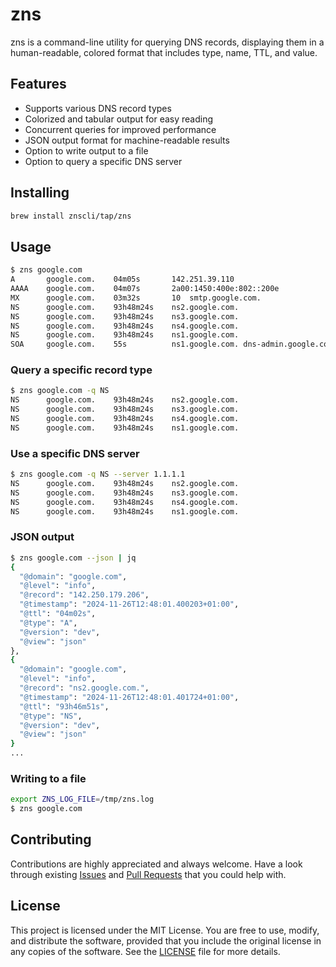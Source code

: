 # zns

zns is a command-line utility for querying DNS records, displaying them in a human-readable, colored format that includes type, name, TTL, and value.

## Features

* Supports various DNS record types
* Colorized and tabular output for easy reading
* Concurrent queries for improved performance
* JSON output format for machine-readable results
* Option to write output to a file
* Option to query a specific DNS server

## Installing

```sh
brew install znscli/tap/zns
```

## Usage

```sh
$ zns google.com
A       google.com.    04m05s       142.251.39.110
AAAA    google.com.    04m07s       2a00:1450:400e:802::200e
MX      google.com.    03m32s       10  smtp.google.com.
NS      google.com.    93h48m24s    ns2.google.com.
NS      google.com.    93h48m24s    ns3.google.com.
NS      google.com.    93h48m24s    ns4.google.com.
NS      google.com.    93h48m24s    ns1.google.com.
SOA     google.com.    55s          ns1.google.com. dns-admin.google.com.
```

### Query a specific record type

```sh
$ zns google.com -q NS
NS      google.com.    93h48m24s    ns2.google.com.
NS      google.com.    93h48m24s    ns3.google.com.
NS      google.com.    93h48m24s    ns4.google.com.
NS      google.com.    93h48m24s    ns1.google.com.
```

### Use a specific DNS server

```sh
$ zns google.com -q NS --server 1.1.1.1
NS      google.com.    93h48m24s    ns2.google.com.
NS      google.com.    93h48m24s    ns3.google.com.
NS      google.com.    93h48m24s    ns4.google.com.
NS      google.com.    93h48m24s    ns1.google.com.
```

### JSON output

```sh
$ zns google.com --json | jq
{
  "@domain": "google.com",
  "@level": "info",
  "@record": "142.250.179.206",
  "@timestamp": "2024-11-26T12:48:01.400203+01:00",
  "@ttl": "04m02s",
  "@type": "A",
  "@version": "dev",
  "@view": "json"
},
{
  "@domain": "google.com",
  "@level": "info",
  "@record": "ns2.google.com.",
  "@timestamp": "2024-11-26T12:48:01.401724+01:00",
  "@ttl": "93h46m51s",
  "@type": "NS",
  "@version": "dev",
  "@view": "json"
}
...
```

### Writing to a file

```sh
export ZNS_LOG_FILE=/tmp/zns.log
$ zns google.com
```

## Contributing

Contributions are highly appreciated and always welcome.
Have a look through existing [Issues](https://github.com/znscli/zns/issues) and [Pull Requests](https://github.com/znscli/zns/pulls) that you could help with.

## License

This project is licensed under the MIT License. You are free to use, modify, and distribute the software, provided that you include the original license in any copies of the software. See the [LICENSE](LICENSE) file for more details.

